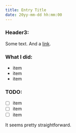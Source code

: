 ```yaml
---
title: Entry Title
date: 20yy-mm-dd hh:mm:00
---
```

### Header3:
Some text. And a [link](http://etc.etc).

### What I did:
- item
- item
- item

### TODO:
- [ ] item
- [ ] item
- [ ] item

It seems pretty straightforward.

